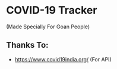 # COVID-19 Tracker
(Made Specially For Goan People)

## Thanks To:
- https://www.covid19india.org/ (For API)
